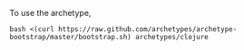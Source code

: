 To use the archetype, 

    bash <(curl https://raw.github.com/archetypes/archetype-bootstrap/master/bootstrap.sh) archetypes/clojure
